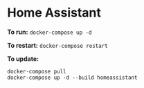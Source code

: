# Home Assistant

**To run:** `docker-compose up -d`

**To restart:** `docker-compose restart`

**To update:**
```shell
docker-compose pull
docker-compose up -d --build homeassistant
```